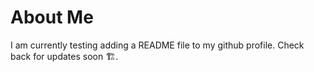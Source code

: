 # About Me
I am currently testing adding a README file to my github profile. Check back for updates soon 🏗.
